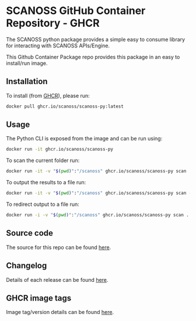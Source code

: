 # SCANOSS GitHub Container Repository - GHCR
The SCANOSS python package provides a simple easy to consume library for interacting with SCANOSS APIs/Engine.

This Github Container Package repo provides this package in an easy to install/run image.

## Installation
To install (from [GHCR](https://github.com/scanoss/scanoss.py/pkgs/container/scanoss-py)), please run:
```bash
docker pull ghcr.io/scanoss/scanoss-py:latest
```

## Usage
The Python CLI is exposed from the image and can be run using:
```bash
docker run -it ghcr.io/scanoss/scanoss-py
```
To scan the current folder run:
```bash
docker run -it -v "$(pwd)":"/scanoss" ghcr.io/scanoss/scanoss-py scan .
```
To output the results to a file run:
```bash
docker run -it -v "$(pwd)":"/scanoss" ghcr.io/scanoss/scanoss-py scan -o results.json .
```
To redirect output to a file run:
```bash
docker run -i -v "$(pwd)":"/scanoss" ghcr.io/scanoss/scanoss-py scan . > output.json
```

## Source code
The source for this repo can be found [here](https://github.com/scanoss/scanoss.py).

## Changelog
Details of each release can be found [here](https://github.com/scanoss/scanoss.py/blob/main/CHANGELOG.md).

## GHCR image tags
Image tag/version details can be found [here](https://github.com/scanoss/scanoss.py/pkgs/container/scanoss-py/versions).
